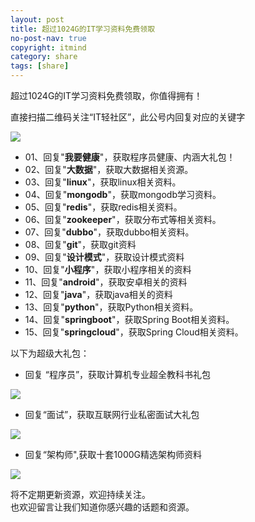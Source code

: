 ```yaml
---
layout: post
title: 超过1024G的IT学习资料免费领取
no-post-nav: true
copyright: itmind
category: share
tags: [share]
---
```


超过1024G的IT学习资料免费领取，你值得拥有！

直接扫描二维码关注“IT轻社区”，此公号内回复对应的关键字

![](http://www.ityouknow.com/assets/images/itmind.jpg)  


- 01、回复"**我要健康**"，获取程序员健康、内涵大礼包！  
- 02、回复"**大数据**"，获取大数据相关资源。    
- 03、回复"**linux**"，获取linux相关资料。    
- 04、回复"**mongodb**"，获取mongodb学习资料。    
- 05、回复"**redis**"，获取redis相关资料。  
- 06、回复"**zookeeper**"，获取分布式等相关资料。   
- 07、回复"**dubbo**"，获取dubbo相关资料。    
- 08、回复"**git**"，获取git资料     
- 09、回复"**设计模式**"，获取设计模式资料  
- 10、回复"**小程序**"，获取小程序相关的资料   
- 11、回复"**android**"，获取安卓相关的资料   
- 12、回复"**java**"，获取java相关的资料  
- 13、回复"**python**"，获取Python相关资料。  
- 14、回复"**springboot**"，获取Spring Boot相关资料。  
- 15、回复"**springcloud**"，获取Spring Cloud相关资料。  


以下为超级大礼包：

- 回复 “程序员”，获取计算机专业超全教科书礼包

![](http://www.ityouknow.com/assets/images/2017/book/programmer.jpeg)  


- 回复“面试”，获取互联网行业私密面试大礼包

![](http://www.ityouknow.com/assets/images/2017/book/Interview.jpg)  

- 回复“架构师",获取十套1000G精选架构师资料

![](http://www.ityouknow.com/assets/images/2017/book/architect.png)  


将不定期更新资源，欢迎持续关注。  
也欢迎留言让我们知道你感兴趣的话题和资源。